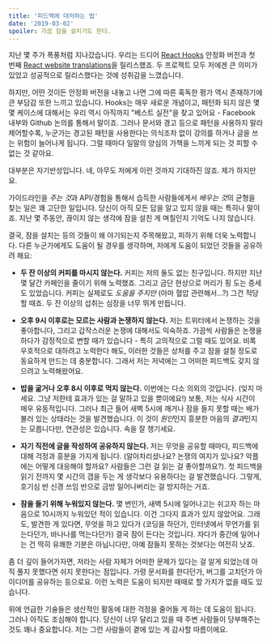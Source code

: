 ```yaml
---
title: '피드백에 대처하는 법'
date: '2019-03-02'
spoiler: 가끔 잠을 설치기도 한다.
---
```


지난 몇 주가 폭풍처럼 지나갔습니다. 우리는 드디어 [React Hooks](https://reactjs.org/blog/2019/02/06/react-v16.8.0.html) 안정화 버전과 첫 번째 [React website translations](https://reactjs.org/blog/2019/02/23/is-react-translated-yet.html)을 릴리스했죠. 두 프로젝트 모두 저에겐 큰 의미가 있었고 성공적으로 릴리스했다는 것에 성취감을 느꼈습니다.

하지만, 어떤 것이든 안정화 버전을 내놓고 나면 그에 따른 혹독한 평가 역시 존재하기에 큰 부담감 또한 느끼고 있습니다. Hooks는 매우 새로운 개념이고, 패턴화 되지 않은 몇몇 케이스에 대해서는 우리 역시 아직까지 "베스트 실전"을 찾고 있어요 - Facebook 내부와 Github 논의를 통해서 말이죠. 그러나 문서와 경고 등으로 패턴을 사용하지 말라 제어할수록, 누군가는 경고된 패턴을 사용한다는 의식조차 없이 강의를 하거나 글을 쓰는 위험이 늘어나게 됩니다. 그럴 때마다 일말의 양심의 가책을 느끼게 되는 것 피할 수 없는 것 같아요.

대부분은 자기반성입니다. 네, 아무도 저에게 이런 것까지 기대하진 않죠. 제가 하지만요.

가이드라인을 *주는 것*과 API/경험을 통해서 습득한 사람들에게서 *배우는 것*의 균형을 찾는 일은 꽤 고단한 일입니다. 당신이 아직 모든 답을 알고 있지 않을 때는 특히나 말이죠. 지난 몇 주동안, 끊이지 않는 생각에 잠을 설친 게 며칠인지 기억도 나지 않습니다.

결국, 잠을 설치는 등의 것들이 왜 야기되는지 주목해왔고, 피하기 위해 더욱 노력합니다. 다른 누군가에게도 도움이 될 경우를 생각하며, 저에게 도움이 되었던 것들을 공유하려 해요:

* **두 잔 이상의 커피를 마시지 않는다.** 커피는 저의 둘도 없는 친구입니다. 하지만 지난 몇 달간 카페인을 줄이기 위해 노력했죠. 그리고 금단 현상으로 머리가 핑 도는 증세도 있었습니다. 커피는 실제로도 *도움을 주지만* (아마 혈압 관련해서...?) 그건 적당할 때죠. 두 잔 이상의 섭취는 심장을 너무 뛰게 만듭니다.

* **오후 9시 이후로는 모르는 사람과 논쟁하지 않는다.** 저는 트위터에서 논쟁하는 것을 좋아합니다, 그리고 갑작스러운 논쟁에 대해서도 익숙하죠. 가끔씩 사람들은 논쟁을 하다가 감정적으로 변할 때가 있습니다 - 특히 고의적으로 그럴 때도 있어요. 비록 우호적으로 대하려고 노력한다 해도, 이러한 것들은 상처를 주고 잠을 설칠 정도로 동요하게 만드는 데 충분합니다. 그래서 저는 저녁에는 그 어떠한 피드백도 갖지 않으려고 노력해왔어요.

* **밥을 굶거나 오후 8시 이후로 먹지 않는다.** 이번에는 다소 의외의 것입니다. (잊지 마세요. 그냥 저한테 효과가 있는 걸 말하고 있을 뿐이에요!) 보통, 저는 식사 시간이 매우 유동적입니다. 그러나 최근 들어 새벽 5시에 깨거나 잠을 들지 못할 때는 배가 불러 있는 상태라는 것을 발견했습니다. 이 것이 *원인*인지 흥분한 마음의 *결과*인지는 모릅니다만, 연관성은 있습니다. 속을 잘 챙기세요.

* **자기 직전에 글을 작성하여 공유하지 않는다.** 저는 무엇을 공유할 때마다, 피드백에 대해 걱정과 흥분을 가지게 됩니다. (알아차리셨나요? 논쟁의 여지가 있나요? 악플에는 어떻게 대응해야 할까요? 사람들은 그런 걸 읽는 걸 좋아할까요?). 첫 피드백을 읽기 전까지 몇 시간의 갭을 두는 게 생각보다 유용하다는 걸 발견했습니다. 그렇게, 호기심 반 신경 쓰임 반으로 금방 일어나버리는 걸 방지하는 거죠.

* **잠을 들기 위해 누워있지 않는다.** 몇 번인가, 새벽 5시에 일어나고는 쉬고자 하는 마음으로 10시까지 누워있던 적이 있습니다. 이건 그다지 효과가 있지 않았어요. 그래도, 발견한 게 있다면, 무엇을 하고 있다가 (코딩을 하던가, 인터넷에서 무언가를 읽는다던가, 바나나를 먹는다던가) 결국 잠이 든다는 것입니다. 자다가 중간에 일어나는 건 딱히 유쾌한 기분은 아닙니다만, 아예 잠들지 못하는 것보다는 여전히 낫죠.

좀 더 깊이 들어가자면, 저라는 사람 자체가 어떠한 문제가 있다는 걸 알게 되었는데 아직 풀지 못했다면 쉬지 못한다는 점입니다. 가령 문서화를 한다던가, 버그를 고치던가 아이디어를 공유하는 등으로요. 이런 노력은 도움이 되지만 때때로 할 가치가 없을 때도 있습니다.

위에 언급한 기술들은 생산적인 활동에 대한 걱정을 줄어들 게 하는 데 도움이 됩니다. 그러나 아직도 조심해야 합니다. 당신이 너무 달리고 있을 때 주변 사람들이 당부해주는 것도 꽤나 중요합니다. 저는 그런 사람들이 곁에 있는 게 감사할 따름이에요.